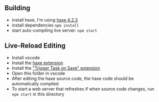 ## Building

- install haxe, I'm using [haxe 4.2.3](https://haxe.org/download/)
- install dependencies `npm install`
- start auto-compiling live server: `npm start`

## Live-Reload Editing
- Install vscode
- Install the [haxe extension](https://marketplace.visualstudio.com/items?itemName=nadako.vshaxe)
- Install the ["Trigger Task on Save" extension](https://marketplace.visualstudio.com/items?itemName=Gruntfuggly.triggertaskonsave)
- Open this folder in vscode
- After editing the haxe source code, the haxe code should be automatically compiled
- To start a web server that refreshes if when source code changes, run `npm start` in this directory